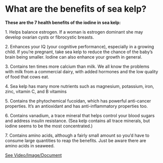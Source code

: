 # What are the benefits of sea kelp?

**These are the 7 health benefits of the iodine in sea kelp:**

1\. Helps balance estrogen. If a woman is estrogen dominant she may develop ovarian cysts or fibrocystic breasts.

2\. Enhances your IQ (your cognitive performance), especially in a growing child. If you’re pregnant, take sea kelp to reduce the chance of the baby’s brain being smaller. Iodine can also enhance your growth in general.

3\. Contains ten times more calcium than milk. We all know the problems with milk from a commercial dairy, with added hormones and the low quality of food that cows eat.

4\. Sea kelp has many more nutrients such as magnesium, potassium, iron, zinc, vitamin C, and B vitamins

5\. Contains the phytochemical fucoidan, which has powerful anti-cancer properties. It’s an antioxidant and has anti-inflammatory properties too.

6\. Contains vanadium, a trace mineral that helps control your blood sugars and address insulin resistance. (Sea kelp contains all trace minerals, but iodine seems to be the most concentrated.)

7\. Contains amino acids, although a fairly small amount so you’d have to consume large quantities to reap the benefits. Just be aware there are amino acids in seaweed.

 [See Video/Image/Document](https://hls-player.drberg.com/asset?path=migrated-assets/7-interesting-benefits-of-sea-kelp-beyond-the-thyroid-drberg)